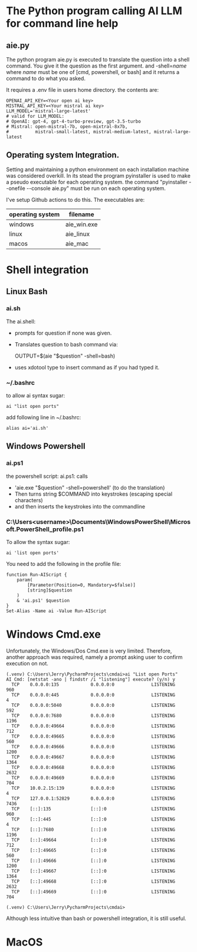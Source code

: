 # The Python program calling AI LLM for command line help
## aie.py

The python program aie.py is executed to translate the question into a shell command.
You give it the question as the first argument.
and -shell=_name_  where _name_ must be one of [cmd, powershell, or bash]
and it returns a command to do what you asked.

It requires a .env file in users home directory.
the contents are: 

    OPENAI_API_KEY=<Your open ai key>
    MISTRAL_API_KEY=<Your mistral ai key>
    LLM_MODEL='mistral-large-latest'
    # valid for LLM_MODEL:
    # OpenAI: gpt-4, gpt-4-turbo-preview, gpt-3.5-turbo
    # Mistral: open-mistral-7b, open-mixtral-8x7b, 
    #          mistral-small-latest, mistral-medium-latest, mistral-large-latest

## Operating system Integration.
Setting and maintaining a python environment on each installation machine was considered overkill.
In its stead the program pyinstaller is used to make a pseudo executable for each operating system.
the command "pyinstaller --onefile --console aie.py" must be run on each operating system.

I've setup Github actions to do this.  The executables are:


| **operating system** | **filename** | 
|----------------------|--------------|
| windows              | aie_win.exe  |
| linux                | aie_linux    |
| macos                | aie_mac      |


# Shell integration
## Linux Bash

### ai.sh

The ai.shell:
- prompts for question if none was given.
- Translates question to bash command via:
 
  OUTPUT=$(aie "$question" -shell=bash)
- uses xdotool type to insert command as if you had typed it.

### ~/.bashrc
to allow ai syntax sugar:

    ai "list open ports"
add following line in ~/.bashrc:

    alias ai='ai.sh'

## Windows Powershell

### ai.ps1

 the powershell script: ai.ps1: calls 
   - 'aie.exe "$question" -shell=powershell'  (to do the translation)
   - Then turns string $COMMAND into keystrokes (escaping special characters)
   - and then inserts the keystrokes into the commandline

### C:\Users\<username>\Documents\WindowsPowerShell\Microsoft.PowerShell_profile.ps1

To allow the syntax sugar: 

    ai 'list open ports' 

You need to add the following in the profile file:

    function Run-AIScript {
        param(
            [Parameter(Position=0, Mandatory=$false)]
            [string]$question
        )
        & 'ai.ps1' $question
    }
    Set-Alias -Name ai -Value Run-AIScript


# Windows Cmd.exe
Unfortunately, the Windows/Dos Cmd.exe is very limited.  Therefore, another 
approach was required, namely a prompt asking user to confirm execution on not.

  
    (.venv) C:\Users\Jerry\PycharmProjects\cmdai>ai "List open Ports"
    AI Cmd: [netstat -ano | findstr /i "listening"] execute? (y/n) y
      TCP    0.0.0.0:135            0.0.0.0:0              LISTENING       960
      TCP    0.0.0.0:445            0.0.0.0:0              LISTENING       4
      TCP    0.0.0.0:5040           0.0.0.0:0              LISTENING       592
      TCP    0.0.0.0:7680           0.0.0.0:0              LISTENING       1196
      TCP    0.0.0.0:49664          0.0.0.0:0              LISTENING       712
      TCP    0.0.0.0:49665          0.0.0.0:0              LISTENING       560
      TCP    0.0.0.0:49666          0.0.0.0:0              LISTENING       1200
      TCP    0.0.0.0:49667          0.0.0.0:0              LISTENING       1364
      TCP    0.0.0.0:49668          0.0.0.0:0              LISTENING       2632
      TCP    0.0.0.0:49669          0.0.0.0:0              LISTENING       704
      TCP    10.0.2.15:139          0.0.0.0:0              LISTENING       4
      TCP    127.0.0.1:52829        0.0.0.0:0              LISTENING       7436
      TCP    [::]:135               [::]:0                 LISTENING       960
      TCP    [::]:445               [::]:0                 LISTENING       4
      TCP    [::]:7680              [::]:0                 LISTENING       1196
      TCP    [::]:49664             [::]:0                 LISTENING       712
      TCP    [::]:49665             [::]:0                 LISTENING       560
      TCP    [::]:49666             [::]:0                 LISTENING       1200
      TCP    [::]:49667             [::]:0                 LISTENING       1364
      TCP    [::]:49668             [::]:0                 LISTENING       2632
      TCP    [::]:49669             [::]:0                 LISTENING       704
    
    (.venv) C:\Users\Jerry\PycharmProjects\cmdai>

Although less intuitive than bash or powershell integration, it is still useful.



# MacOS
